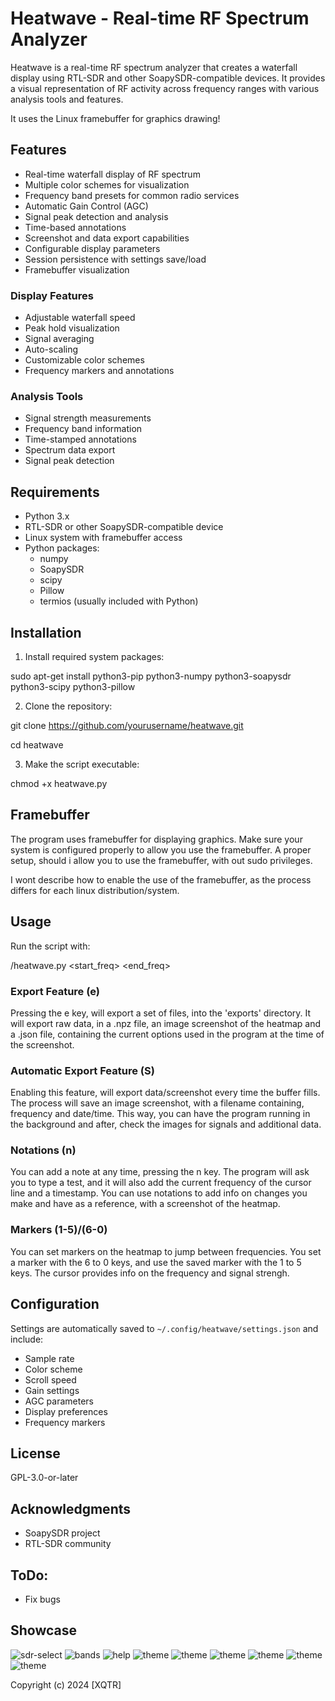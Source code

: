 # Heatwave - Real-time RF Spectrum Analyzer

Heatwave is a real-time RF spectrum analyzer that creates a waterfall display using RTL-SDR and other SoapySDR-compatible devices. It provides a visual representation of RF activity across frequency ranges with various analysis tools and features.

It uses the Linux framebuffer for graphics drawing!

## Features

- Real-time waterfall display of RF spectrum
- Multiple color schemes for visualization
- Frequency band presets for common radio services
- Automatic Gain Control (AGC)
- Signal peak detection and analysis
- Time-based annotations
- Screenshot and data export capabilities
- Configurable display parameters
- Session persistence with settings save/load
- Framebuffer visualization

### Display Features
- Adjustable waterfall speed
- Peak hold visualization
- Signal averaging
- Auto-scaling
- Customizable color schemes
- Frequency markers and annotations

### Analysis Tools
- Signal strength measurements
- Frequency band information
- Time-stamped annotations
- Spectrum data export
- Signal peak detection

## Requirements

- Python 3.x
- RTL-SDR or other SoapySDR-compatible device
- Linux system with framebuffer access
- Python packages:
  - numpy
  - SoapySDR
  - scipy
  - Pillow
  - termios (usually included with Python)

## Installation

1. Install required system packages:

sudo apt-get install python3-pip python3-numpy python3-soapysdr python3-scipy python3-pillow


2. Clone the repository:

git clone https://github.com/yourusername/heatwave.git

cd heatwave


3. Make the script executable:

chmod +x heatwave.py


## Framebuffer

The program uses framebuffer for displaying graphics. Make sure your system is configured properly to allow you use the framebuffer. A proper setup, should i allow you to use the framebuffer, with out sudo privileges.

I wont describe how to enable the use of the framebuffer, as the process differs for each linux distribution/system.

## Usage

Run the script with:

/heatwave.py <start_freq> <end_freq>

### Export Feature (e)

Pressing the e key, will export a set of files, into the 'exports' directory. It will export raw data, in a .npz file, an image screenshot of the heatmap and a .json file, containing the current options used in the program at the time of the screenshot.

### Automatic Export Feature (S)

Enabling this feature, will export data/screenshot every time the buffer fills. The process will save an image screenshot, with a filename containing, frequency and date/time. This way, you can have the program running in the background and after, check the images for signals and additional data.

### Notations (n)

You can add a note at any time, pressing the n key. The program will ask you to type a test, and it will also add the current frequency of the cursor line and a timestamp. You can use notations to add info on changes you make and have as a reference, with a screenshot of the heatmap.

### Markers (1-5)/(6-0)

You can set markers on the heatmap to jump between frequencies. You set a marker with the 6 to 0 keys, and use the saved marker with the 1 to 5 keys. The cursor provides info on the frequency and signal strengh.

## Configuration

Settings are automatically saved to `~/.config/heatwave/settings.json` and include:
- Sample rate
- Color scheme
- Scroll speed
- Gain settings
- AGC parameters
- Display preferences
- Frequency markers

## License

GPL-3.0-or-later

## Acknowledgments

- SoapySDR project
- RTL-SDR community

## ToDo:
* Fix bugs

## Showcase
![sdr-select](https://cp737.net/files/heatwave/select.png)
![bands](https://cp737.net/files/heatwave/bands.png)
![help](https://cp737.net/files/heatwave/help.png)
![theme](https://cp737.net/files/heatwave/theme1.png)
![theme](https://cp737.net/files/heatwave/theme2.png)
![theme](https://cp737.net/files/heatwave/theme3.png)
![theme](https://cp737.net/files/heatwave/theme4.png)
![theme](https://cp737.net/files/heatwave/theme5.png)
![theme](https://cp737.net/files/heatwave/theme6.png)

Copyright (c) 2024 [XQTR]
